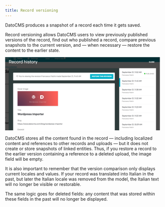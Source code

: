 ```yaml
---
title: Record versioning
---
```


DatoCMS produces a snapshot of a record each time it gets saved. 

Record versioning allows DatoCMS users to view previously published versions of the record, find out who published a record, compare previous snapshots to the current version, and — when necessary — restore the content to the earlier state.

![foo](../images/versioning/versioning.png)

DatoCMS stores all the content found in the record — including localized content and references to other records and uploads — but it does not create or store snapshots of linked entities. Thus, if you restore a record to the earlier version containing a reference to a deleted upload, the image field will be empty.

It is also important to remember that the version comparison only displays current locales and values. If your record was translated into Italian in the past, but later the Italian locale was removed from the model, the Italian text will no longer be visible or restorable. 

The same logic goes for deleted fields: any content that was stored within these fields in the past will no longer be displayed.
